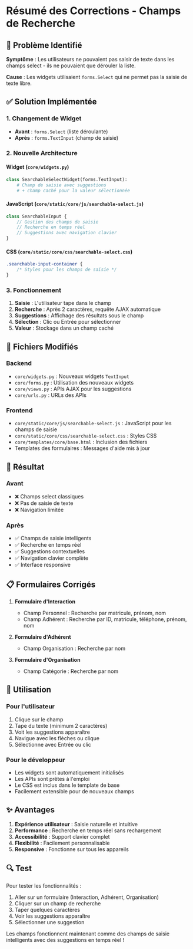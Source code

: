 # Résumé des Corrections - Champs de Recherche

## 🐛 Problème Identifié

**Symptôme** : Les utilisateurs ne pouvaient pas saisir de texte dans les champs select - ils ne pouvaient que dérouler la liste.

**Cause** : Les widgets utilisaient `forms.Select` qui ne permet pas la saisie de texte libre.

## ✅ Solution Implémentée

### 1. **Changement de Widget**
- **Avant** : `forms.Select` (liste déroulante)
- **Après** : `forms.TextInput` (champ de saisie)

### 2. **Nouvelle Architecture**

#### Widget (`core/widgets.py`)
```python
class SearchableSelectWidget(forms.TextInput):
    # Champ de saisie avec suggestions
    # + champ caché pour la valeur sélectionnée
```

#### JavaScript (`core/static/core/js/searchable-select.js`)
```javascript
class SearchableInput {
    // Gestion des champs de saisie
    // Recherche en temps réel
    // Suggestions avec navigation clavier
}
```

#### CSS (`core/static/core/css/searchable-select.css`)
```css
.searchable-input-container {
    /* Styles pour les champs de saisie */
}
```

### 3. **Fonctionnement**

1. **Saisie** : L'utilisateur tape dans le champ
2. **Recherche** : Après 2 caractères, requête AJAX automatique
3. **Suggestions** : Affichage des résultats sous le champ
4. **Sélection** : Clic ou Entrée pour sélectionner
5. **Valeur** : Stockage dans un champ caché

## 🔧 Fichiers Modifiés

### Backend
- `core/widgets.py` : Nouveaux widgets `TextInput`
- `core/forms.py` : Utilisation des nouveaux widgets
- `core/views.py` : APIs AJAX pour les suggestions
- `core/urls.py` : URLs des APIs

### Frontend
- `core/static/core/js/searchable-select.js` : JavaScript pour les champs de saisie
- `core/static/core/css/searchable-select.css` : Styles CSS
- `core/templates/core/base.html` : Inclusion des fichiers
- Templates des formulaires : Messages d'aide mis à jour

## 🎯 Résultat

### Avant
- ❌ Champs select classiques
- ❌ Pas de saisie de texte
- ❌ Navigation limitée

### Après
- ✅ Champs de saisie intelligents
- ✅ Recherche en temps réel
- ✅ Suggestions contextuelles
- ✅ Navigation clavier complète
- ✅ Interface responsive

## 📋 Formulaires Corrigés

1. **Formulaire d'Interaction**
   - Champ Personnel : Recherche par matricule, prénom, nom
   - Champ Adhérent : Recherche par ID, matricule, téléphone, prénom, nom

2. **Formulaire d'Adhérent**
   - Champ Organisation : Recherche par nom

3. **Formulaire d'Organisation**
   - Champ Catégorie : Recherche par nom

## 🚀 Utilisation

### Pour l'utilisateur
1. Clique sur le champ
2. Tape du texte (minimum 2 caractères)
3. Voit les suggestions apparaître
4. Navigue avec les flèches ou clique
5. Sélectionne avec Entrée ou clic

### Pour le développeur
- Les widgets sont automatiquement initialisés
- Les APIs sont prêtes à l'emploi
- Le CSS est inclus dans le template de base
- Facilement extensible pour de nouveaux champs

## ✨ Avantages

1. **Expérience utilisateur** : Saisie naturelle et intuitive
2. **Performance** : Recherche en temps réel sans rechargement
3. **Accessibilité** : Support clavier complet
4. **Flexibilité** : Facilement personnalisable
5. **Responsive** : Fonctionne sur tous les appareils

## 🔍 Test

Pour tester les fonctionnalités :
1. Aller sur un formulaire (Interaction, Adhérent, Organisation)
2. Cliquer sur un champ de recherche
3. Taper quelques caractères
4. Voir les suggestions apparaître
5. Sélectionner une suggestion

Les champs fonctionnent maintenant comme des champs de saisie intelligents avec des suggestions en temps réel !
